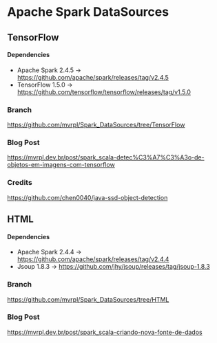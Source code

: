 # Apache Spark DataSources

## TensorFlow

#### Dependencies
- Apache Spark 2.4.5 -> https://github.com/apache/spark/releases/tag/v2.4.5
- TensorFlow 1.5.0 -> https://github.com/tensorflow/tensorflow/releases/tag/v1.5.0

### Branch
https://github.com/mvrpl/Spark_DataSources/tree/TensorFlow

### Blog Post
https://mvrpl.dev.br/post/spark_scala-detec%C3%A7%C3%A3o-de-objetos-em-imagens-com-tensorflow

### Credits
https://github.com/chen0040/java-ssd-object-detection

## HTML

#### Dependencies
- Apache Spark 2.4.4 -> https://github.com/apache/spark/releases/tag/v2.4.4
- Jsoup 1.8.3 -> https://github.com/jhy/jsoup/releases/tag/jsoup-1.8.3

### Branch
https://github.com/mvrpl/Spark_DataSources/tree/HTML

### Blog Post
https://mvrpl.dev.br/post/spark_scala-criando-nova-fonte-de-dados
